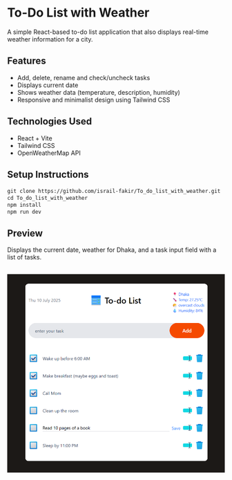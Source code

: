 <!DOCTYPE html>
<html lang="en">
<body>

  <h1>To-Do List with Weather</h1>
  <p>A simple React-based to-do list application that also displays real-time weather information for a city.</p>

  <h2>Features</h2>
  <ul>
    <li>Add, delete, rename and check/uncheck tasks</li>
    <li>Displays current date</li>
    <li>Shows weather data (temperature, description, humidity)</li>
    <li>Responsive and minimalist design using Tailwind CSS</li>
  </ul>

  <h2>Technologies Used</h2>
  <ul>
    <li>React + Vite</li>
    <li>Tailwind CSS</li>
    <li>OpenWeatherMap API</li>
  </ul>

  <h2>Setup Instructions</h2>
  <pre><code>git clone https://github.com/israil-fakir/To_do_list_with_weather.git
cd To_do_list_with_weather
npm install
npm run dev</code></pre>

  <!-- <h2>Weather API Setup</h2>
  <ol>
    <li>Sign up at <a href="https://openweathermap.org/api" target="_blank">OpenWeatherMap</a></li>
    <li>Get your API key</li>
    <li>Replace <code>YOUR_API_KEY</code> in <code>WeatherWidget.jsx</code> with your actual key</li>
  </ol> -->
 
  <h2>Preview</h2>
  <p>Displays the current date, weather for Dhaka, and a task input field with a list of tasks.</p>
  <br>
  <img src="src\assets\output\out_to_do.png"/>

</body>
</html>
